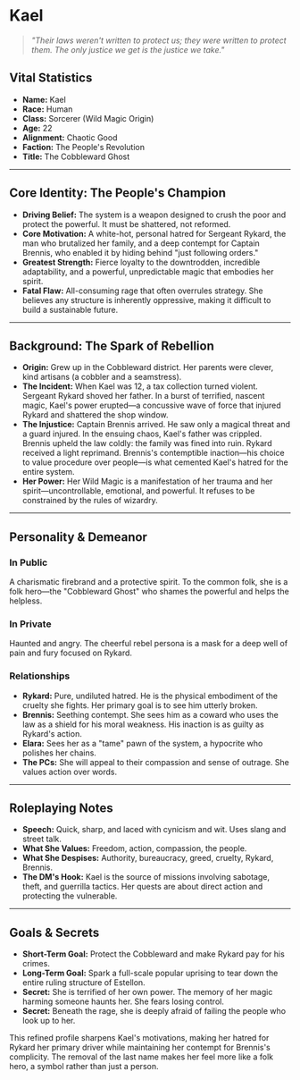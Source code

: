 # Kael

> *"Their laws weren't written to protect us; they were written to protect them. The only justice we get is the justice we take."*

## Vital Statistics

- **Name:** Kael
- **Race:** Human
- **Class:** Sorcerer (Wild Magic Origin)
- **Age:** 22
- **Alignment:** Chaotic Good
- **Faction:** The People's Revolution
- **Title:** The Cobbleward Ghost

---

## Core Identity: The People's Champion

- **Driving Belief:** The system is a weapon designed to crush the poor and protect the powerful. It must be shattered, not reformed.
- **Core Motivation:** A white-hot, personal hatred for Sergeant Rykard, the man who brutalized her family, and a deep contempt for Captain Brennis, who enabled it by hiding behind "just following orders."
- **Greatest Strength:** Fierce loyalty to the downtrodden, incredible adaptability, and a powerful, unpredictable magic that embodies her spirit.
- **Fatal Flaw:** All-consuming rage that often overrules strategy. She believes any structure is inherently oppressive, making it difficult to build a sustainable future.

---

## Background: The Spark of Rebellion

- **Origin:** Grew up in the Cobbleward district. Her parents were clever, kind artisans (a cobbler and a seamstress).
- **The Incident:** When Kael was 12, a tax collection turned violent. Sergeant Rykard shoved her father. In a burst of terrified, nascent magic, Kael's power erupted—a concussive wave of force that injured Rykard and shattered the shop window.
- **The Injustice:** Captain Brennis arrived. He saw only a magical threat and a guard injured. In the ensuing chaos, Kael's father was crippled. Brennis upheld the law coldly: the family was fined into ruin. Rykard received a light reprimand. Brennis's contemptible inaction—his choice to value procedure over people—is what cemented Kael's hatred for the entire system.
- **Her Power:** Her Wild Magic is a manifestation of her trauma and her spirit—uncontrollable, emotional, and powerful. It refuses to be constrained by the rules of wizardry.

---

## Personality & Demeanor

### In Public
A charismatic firebrand and a protective spirit. To the common folk, she is a folk hero—the "Cobbleward Ghost" who shames the powerful and helps the helpless.

### In Private
Haunted and angry. The cheerful rebel persona is a mask for a deep well of pain and fury focused on Rykard.

### Relationships

- **Rykard:** Pure, undiluted hatred. He is the physical embodiment of the cruelty she fights. Her primary goal is to see him utterly broken.
- **Brennis:** Seething contempt. She sees him as a coward who uses the law as a shield for his moral weakness. His inaction is as guilty as Rykard's action.
- **Elara:** Sees her as a "tame" pawn of the system, a hypocrite who polishes her chains.
- **The PCs:** She will appeal to their compassion and sense of outrage. She values action over words.

---

## Roleplaying Notes

- **Speech:** Quick, sharp, and laced with cynicism and wit. Uses slang and street talk.
- **What She Values:** Freedom, action, compassion, the people.
- **What She Despises:** Authority, bureaucracy, greed, cruelty, Rykard, Brennis.
- **The DM's Hook:** Kael is the source of missions involving sabotage, theft, and guerrilla tactics. Her quests are about direct action and protecting the vulnerable.

---

## Goals & Secrets

- **Short-Term Goal:** Protect the Cobbleward and make Rykard pay for his crimes.
- **Long-Term Goal:** Spark a full-scale popular uprising to tear down the entire ruling structure of Estellon.
- **Secret:** She is terrified of her own power. The memory of her magic harming someone haunts her. She fears losing control.
- **Secret:** Beneath the rage, she is deeply afraid of failing the people who look up to her.

This refined profile sharpens Kael's motivations, making her hatred for Rykard her primary driver while maintaining her contempt for Brennis's complicity. The removal of the last name makes her feel more like a folk hero, a symbol rather than just a person.